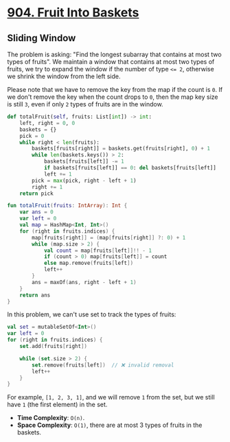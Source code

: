# [904. Fruit Into Baskets](https://leetcode.com/problems/fruit-into-baskets/description/)

## Sliding Window
The problem is asking: "Find the longest subarray that contains at most two types of fruits". We maintain a window that contains at most two types of fruits, we try to expand the window if the number of type `<= 2`, otherwise we shrink the window from the left side. 

Please note that we have to remove the key from the map if the count is `0`. If we don't remove the key when the count drops to `0`, then the map key size is still `3`, even if only `2` types of fruits are in the window.

```python
def totalFruit(self, fruits: List[int]) -> int:
    left, right = 0, 0
    baskets = {}
    pick = 0
    while right < len(fruits):
        baskets[fruits[right]] = baskets.get(fruits[right], 0) + 1
        while len(baskets.keys()) > 2:
            baskets[fruits[left]] -= 1
            if baskets[fruits[left]] == 0: del baskets[fruits[left]]
            left += 1
        pick = max(pick, right - left + 1)
        right += 1
    return pick
```

```kotlin
fun totalFruit(fruits: IntArray): Int {
    var ans = 0
    var left = 0
    val map = HashMap<Int, Int>()
    for (right in fruits.indices) {
        map[fruits[right]] = (map[fruits[right]] ?: 0) + 1
        while (map.size > 2) {
            val count = map[fruits[left]]!! - 1
            if (count > 0) map[fruits[left]] = count
            else map.remove(fruits[left])
            left++
        }
        ans = maxOf(ans, right - left + 1)
    }
    return ans
}
```

In this problem, we can't use set to track the types of fruits:
```kotlin
val set = mutableSetOf<Int>()
var left = 0
for (right in fruits.indices) {
    set.add(fruits[right])

    while (set.size > 2) {
        set.remove(fruits[left])  // ❌ invalid removal
        left++
    }
}
```
For example, `[1, 2, 3, 1]`, and we will remove `1` from the set, but we still have `1` (the first element) in the set.

* **Time Complexity**: `O(n)`.
* **Space Complexity**: `O(1)`, there are at most 3 types of fruits in the baskets.